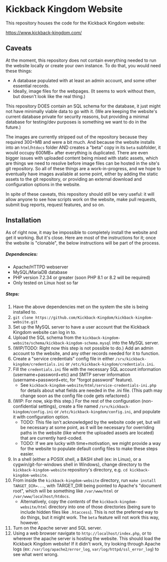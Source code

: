 # Kickback Kingdom Website #

This repository houses the code for the Kickback Kingdom website:

https://www.kickback-kingdom.com/

## Caveats ##

At the moment, this repository does not contain everything needed to run the
website locally or create your own instance. To do that, you would need these
things:
* A database populated with at least an admin account, and some other essential records.
* Ideally, image files for the webpages. (It seems to work without them, but doesn't look like the real thing.)

This repository DOES contain an SQL schema for the database, it just might not have minimally viable data to go with it. (We are keeping the website's current database private for security reasons, but providing a minimal database for testing/dev purposes is something we want to do in the future.)

The images are currently stripped out of the repository because they required 300+MB and were a bit much. And because the website installs into an `html`/`htdocs` folder AND creates a "beta" copy in its `beta` subfolder, it would occupy 600MB+ after everything is duplicated. There are even bigger issues with uploaded content being mixed with static assets, which are things we need to resolve before image files can be hosted in the site's git repository. So all of these things are a work-in-progress, and we hope to eventually have images available at some point, either by adding the static assets to the git repository, or providing an external download and configuration options in the website.

In spite of these caveats, this repository should still be very useful: it will allow anyone to see how scripts work on the website, make pull requests, submit bug reports, request features, and so on.

## Installation ##

As of right now, it may be impossible to completely install the website and get it working. But it's close. Here are most of the instructions for it; once the website is "clonable", the below instructions will be part of the process.

##### Dependencies: #####
* Apache/HTTPD webserver
* MySQL/MariaDB database
* PHP version 7.2.34 or greater (soon PHP 8.1 or 8.2 will be required)
* Only tested on Linux host so far

##### Steps: #####
1. Have the above dependencies met on the system the site is being installed to.
2. `git clone https://github.com/Kickback-Kingdom/kickback-kingdom-website.git` 
3. Set up the MySQL server to have a user account that the Kickback Kingdom website can log in to.
4. Upload the SQL schema from the `kickback-kingdom-website/schema/kickback-kingdom-schema.mysql` into the MySQL server.
5. (WIP/TODO: Right now this step is not possible to do.) Add an admin account to the website, and any other records needed for it to function.
6. Create a "service credentials" config file in either `/srv/kickback-kingdom/credentials.ini` or `/etc/kickback-kingdom/credentials.ini`.
7. Fill the `credentials.ini` file with the necessary SQL account information (username+password+etc) and SMTP server information (username+password+etc, for "forgot password" feature).
    * See `kickback-kingdom-website/html/service-credentials-ini.php` for details about what fields are needed in the .ini file. (This path may change soon as the config file code gets refactored.)
8. (WIP: For now, skip this step.) For the rest of the configuration (non-confidential settings), create a file named `/srv/kickback-kingdom/config.ini` or `/etc/kickback-kingdom/config.ini`, and populate it with configuration option.
    * TODO: This file isn't acknowledged by the website code yet, but will be necessary at some point, as it will be necessary for overriding paths in the website (like where the uploaded assets are located) that are currently hard-coded.
    * TODO: If we are lucky with time+motivation, we might provide a way for the website to populate default config files to make these steps easier.
8. In a shell (either a POSIX shell, a BASH shell (ex: in Linux), or a cygwin/git-for-windows shell in Windows), change directory to the `kickback-kingdom-website` repository's directory, e.g. `cd kickback-kingdom-website`.
9. From inside the `kickback-kingdom-website` directory, run `make install TARGET_DIR=...`, with TARGET_DIR being pointed to Apache's "document root", which will be something like `/var/www/html` or `/var/www/localhost/htdocs`.
    * Alternatively, copy the _contents_ of the `kickback-kingdom-website/html` directory into one of those directories (being sure to include hidden files like `.htaccess`). This is not the preferred way to do things, but it might work. The `beta` feature will not work this way, however.
10. Turn on the Apache server and SQL server.
11. Using a web browser navigate to `http://localhost/index.php`, or to wherever the apache server is hosting the website. This should load the Kickback Kingdom website! If it didn't work, try looking through Apache logs (ex: `/var/log/apache2/error_log`, `var/log/httpd/ssl_error_log`) to see what went wrong.

